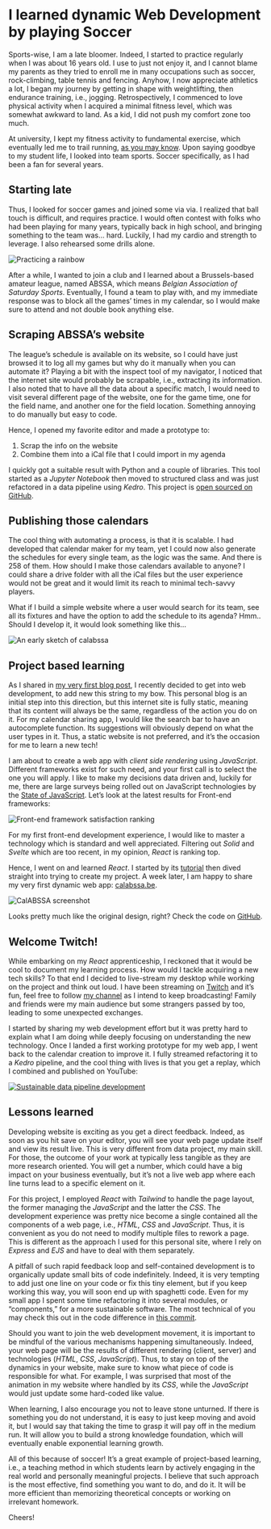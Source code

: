 # I learned dynamic Web Development by playing Soccer

Sports-wise, I am a late bloomer. Indeed, I started to practice regularly when I was about 16 years old. I use to just not enjoy it, and I cannot blame my parents as they tried to enroll me in many occupations such as soccer, rock-climbing, table tennis and fencing. Anyhow, I now appreciate athletics a lot, I began my journey by getting in shape with weightlifting, then endurance training, i.e., jogging. Retrospectively, I commenced to love physical activity when I acquired a minimal fitness level, which was somewhat awkward to land. As a kid, I did not push my comfort zone too much.

At university, I kept my fitness activity to fundamental exercise, which eventually led me to trail running, [as you may know](/blog/ultralight-trekking-the-gr54-185km-in-5-days). Upon saying goodbye to my student life, I looked into team sports. Soccer specifically, as I had been a fan for several years.

## Starting late

Thus, I looked for soccer games and joined some via via. I realized that ball touch is difficult, and requires practice. I would often contest with folks who had been playing for many years, typically back in high school, and bringing something to the team was… hard. Luckily, I had my cardio and strength to leverage. I also rehearsed some drills alone.

![Practicing a rainbow](/img/posts/soccer-react/rainbow.gif) <!-- {.center} -->

After a while, I wanted to join a club and I learned about a Brussels-based amateur league, named ABSSA, which means _Belgian Association of Saturday Sports_. Eventually, I found a team to play with, and my immediate response was to block all the games’ times in my calendar, so I would make sure to attend and not double book anything else.

## Scraping ABSSA’s website

The league’s schedule is available on its website, so I could have just browsed it to log all my games but why do it manually when you can automate it? Playing a bit with the inspect tool of my navigator, I noticed that the internet site would probably be scrapable, i.e., extracting its information. I also noted that to have all the data about a specific match, I would need to visit several different page of the website, one for the game time, one for the field name, and another one for the field location. Something annoying to do manually but easy to code.

Hence, I opened my favorite editor and made a prototype to:

1. Scrap the info on the website
2. Combine them into a iCal file that I could import in my agenda

I quickly got a suitable result with Python and a couple of libraries. This tool started as a _Jupyter Notebook_ then moved to structured class and was just refactored in a data pipeline using _Kedro_. This project is [open sourced on GitHub](https://github.com/simonpicard/abssa-ical).

## Publishing those calendars

The cool thing with automating a process, is that it is scalable. I had developed that calendar maker for my team, yet I could now also generate the schedules for every single team, as the logic was the same. And there is 258 of them. How should I make those calendars available to anyone? I could share a drive folder with all the iCal files but the user experience would not be great and it would limit its reach to minimal tech-savvy players.

What if I build a simple website where a user would search for its team, see all its fixtures and have the option to add the schedule to its agenda? Hmm.. Should I develop it, it would look something like this…

![An early sketch of calabssa](/img/posts/soccer-react/calabssa-sketch.png) <!-- {.center} -->

## Project based learning

As I shared in [my very first blog post](/blog/i-have-been-coding-for-more-than-15-years-but-never-in-javascript), I recently decided to get into web development, to add new this string to my bow. This personal blog is an initial step into this direction, but this internet site is fully static, meaning that its content will always be the same, regardless of the action you do on it. For my calendar sharing app, I would like the search bar to have an autocomplete function. Its suggestions will obviously depend on what the user types in it. Thus, a static website is not preferred, and it’s the occasion for me to learn a new tech!

I am about to create a web app with _client side rendering_ using _JavaScript_. Different frameworks exist for such need, and your first call is to select the one you will apply. I like to make my decisions data driven and, luckily for me, there are large surveys being rolled out on JavaScript technologies by the [State of JavaScript](https://stateofjs.com/en-us/). Let’s look at the latest results for Front-end frameworks:

![Front-end framework satisfaction ranking](/img/posts/soccer-react/front_end_frameworks_experience_ranking.png) <!-- {.center} -->

For my first front-end development experience, I would like to master a technology which is standard and well appreciated. Filtering out _Solid_ and _Svelte_ which are too recent, in my opinion, _React_ is ranking top.

Hence, I went on and learned _React_. I started by its [tutorial](https://reactjs.org/tutorial/tutorial.html) then dived straight into trying to create my project. A week later, I am happy to share my very first dynamic web app: [calabssa.be](https://calabssa.be/?ref=simonmyway).

![CalABSSA screenshot](/img/posts/soccer-react/calabssa.png) <!-- {.center} -->

Looks pretty much like the original design, right? Check the code on [GitHub](https://github.com/simonpicard/calabssa.be).

## Welcome Twitch!

While embarking on my _React_ apprenticeship, I reckoned that it would be cool to document my learning process. How would I tackle acquiring a new tech skills? To that end I decided to live-stream my desktop while working on the project and think out loud. I have been streaming on [Twitch](https://www.twitch.tv/simonmyway) and it’s fun, feel free to follow [my channel](https://www.twitch.tv/simonmyway) as I intend to keep broadcasting! Family and friends were my main audience but some strangers passed by too, leading to some unexpected exchanges.

I started by sharing my web development effort but it was pretty hard to explain what I am doing while deeply focusing on understanding the new technology. Once I landed a first working prototype for my web app, I went back to the calendar creation to improve it. I fully streamed refactoring it to a _Kedro_ pipeline, and the cool thing with lives is that you get a replay, which I combined and published on YouTube:

[![Sustainable data pipeline development](/img/posts/soccer-react/kedro_min-overlay.png)](https://www.youtube.com/watch?v=uJE9NGaU_pk)<!-- {.center} -->

## Lessons learned

Developing website is exciting as you get a direct feedback. Indeed, as soon as you hit save on your editor, you will see your web page update itself and view its result live. This is very different from data project, my main skill. For those, the outcome of your work at typically less tangible as they are more research oriented. You will get a number, which could have a big impact on your business eventually, but it’s not a live web app where each line turns lead to a specific element on it.

For this project, I employed _React_ with _Tailwind_ to handle the page layout, the former managing the _JavaScript_ and the latter the _CSS_. The development experience was pretty nice become a single contained all the components of a web page, i.e., _HTML_, _CSS_ and _JavaScript_. Thus, it is convenient as you do not need to modify multiple files to rework a page. This is different as the approach I used for this personal site, where I rely on _Express_ and _EJS_ and have to deal with them separately.

A pitfall of such rapid feedback loop and self-contained development is to organically update small bits of code indefinitely. Indeed, it is very tempting to add just one line on your code or fix this tiny element, but if you keep working this way, you will soon end up with spaghetti code. Even for my small app I spent some time refactoring it into several modules, or “components,” for a more sustainable software. The most technical of you may check this out in the code difference in [this commit](https://github.com/simonpicard/calabssa.be/commit/f16f33d2fd3b7c19a27874624868547c03e2acb2).

Should you want to join the web development movement, it is important to be mindful of the various mechanisms happening simultaneously. Indeed, your web page will be the results of different rendering (client, server) and technologies (_HTML_, _CSS_, _JavaScript_). Thus, to stay on top of the dynamics in your website, make sure to know what piece of code is responsible for what. For example, I was surprised that most of the animation in my website where handled by its _CSS_, while the _JavaScript_ would just update some hard-coded like value.

When learning, I also encourage you not to leave stone unturned. If there is something you do not understand, it is easy to just keep moving and avoid it, but I would say that taking the time to grasp it will pay off in the medium run. It will allow you to build a strong knowledge foundation, which will eventually enable exponential learning growth.

All of this because of soccer! It’s a great example of project-based learning, i.e., a teaching method in which students learn by actively engaging in the real world and personally meaningful projects. I believe that such approach is the most effective, find something you want to do, and do it. It will be more efficient than memorizing theoretical concepts or working on irrelevant homework.

Cheers!
